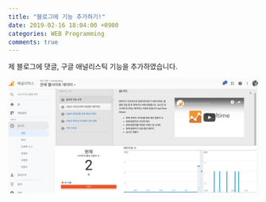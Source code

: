 ```yaml
---
title: "블로그에 기능 추가하기!"
date: 2019-02-16 18:04:00 +0900
categories: WEB Programming
comments: true
---
```

제 블로그에 댓글, 구글 애널리스틱 기능을 추가하였습니다.


![image](https://github.com/DeveloperKHJ/DeveloperKHJ.github.io/blob/master/_images/google-analytic.png?raw=true)
